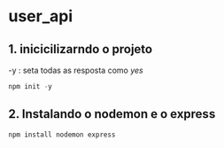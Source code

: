 # user_api

## 1. inicicilizarndo o projeto

-y : seta todas as resposta como _yes_

```js
npm init -y
```

## 2. Instalando o nodemon e o express

```js
npm install nodemon express
```